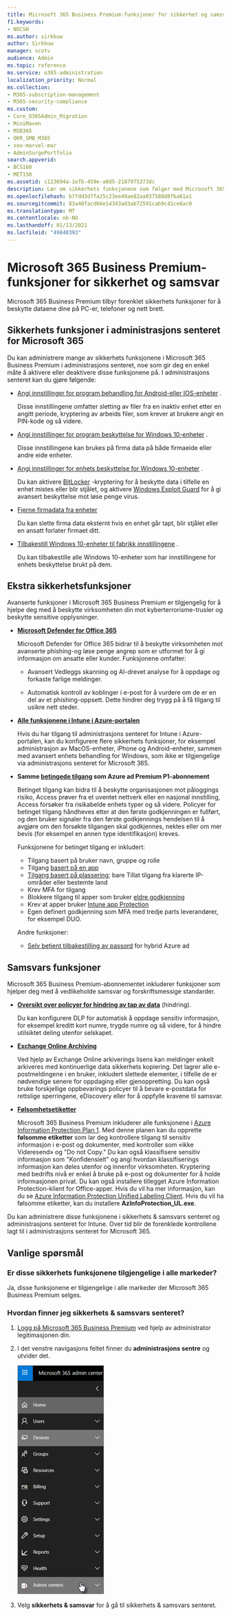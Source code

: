 ```yaml
---
title: Microsoft 365 Business Premium-funksjoner for sikkerhet og samsvar
f1.keywords:
- NOCSH
ms.author: sirkkuw
author: Sirkkuw
manager: scotv
audience: Admin
ms.topic: reference
ms.service: o365-administration
localization_priority: Normal
ms.collection:
- M365-subscription-management
- M365-security-compliance
ms.custom:
- Core_O365Admin_Migration
- MiniMaven
- MSB365
- OKR_SMB_M365
- seo-marvel-mar
- AdminSurgePortfolio
search.appverid:
- BCS160
- MET150
ms.assetid: c123694a-1efb-459e-a8d5-2187975373dc
description: Lær om sikkerhets funksjonene som følger med Microsoft 365 Business Premium, for å beskytte dataene på PC-er, telefoner og nett brett.
ms.openlocfilehash: b7fdd3d7fa25c23ee49ae82aa037588d8fba61a1
ms.sourcegitcommit: 83a40facd66e14343ad3ab72591cab9c41ce6ac0
ms.translationtype: MT
ms.contentlocale: nb-NO
ms.lasthandoff: 01/13/2021
ms.locfileid: "49840393"
---
```

# <a name="microsoft-365-business-premium-security-and-compliance-features"></a>Microsoft 365 Business Premium-funksjoner for sikkerhet og samsvar

Microsoft 365 Business Premium tilbyr forenklet sikkerhets funksjoner for å beskytte dataene dine på PC-er, telefoner og nett brett.
    
## <a name="microsoft-365-admin-center-security-features"></a>Sikkerhets funksjoner i administrasjons senteret for Microsoft 365

Du kan administrere mange av sikkerhets funksjonene i Microsoft 365 Business Premium i administrasjons senteret, noe som gir deg en enkel måte å aktivere eller deaktivere disse funksjonene på. I administrasjons senteret kan du gjøre følgende:
  
- [Angi innstillinger for program behandling for Android-eller IOS-enheter](app-protection-settings-for-android-and-ios.md) . 
    
    Disse innstillingene omfatter sletting av filer fra en inaktiv enhet etter en angitt periode, kryptering av arbeids filer, som krever at brukere angir en PIN-kode og så videre.
    
- [Angi innstillinger for program beskyttelse for Windows 10-enheter](protection-settings-for-windows-10-devices.md) . 
    
    Disse innstillingene kan brukes på firma data på både firmaeide eller andre eide enheter.
    
- [Angi innstillinger for enhets beskyttelse for Windows 10-enheter](protection-settings-for-windows-10-pcs.md) . 
    
    Du kan aktivere [BitLocker](https://go.microsoft.com/fwlink/p/?linkid=871405) -kryptering for å beskytte data i tilfelle en enhet mistes eller blir stjålet, og aktivere [Windows Exploit Guard](https://docs.microsoft.com/windows/security/threat-protection/microsoft-defender-atp/enable-exploit-protection) for å gi avansert beskyttelse mot løse penge virus. 
    
- [Fjerne firmadata fra enheter](remove-company-data.md)
    
    Du kan slette firma data eksternt hvis en enhet går tapt, blir stjålet eller en ansatt forlater firmaet ditt.
    
- [Tilbakestill Windows 10-enheter til fabrikk innstillingene](reset-devices-to-factory-settings.md) . 
    
    Du kan tilbakestille alle Windows 10-enheter som har innstillingene for enhets beskyttelse brukt på dem.
    
## <a name="additional-security-features"></a>Ekstra sikkerhetsfunksjoner 

Avanserte funksjoner i Microsoft 365 Business Premium er tilgjengelig for å hjelpe deg med å beskytte virksomheten din mot kyberterrorisme-trusler og beskytte sensitive opplysninger.
  
- **[Microsoft Defender for Office 365](https://docs.microsoft.com/microsoft-365/security/office-365-security/office-365-atp)**
    
    Microsoft Defender for Office 365 bidrar til å beskytte virksomheten mot avanserte phishing-og løse penge angrep som er utformet for å gi informasjon om ansatte eller kunder. Funksjonene omfatter:
    
  - Avansert Vedleggs skanning og AI-drevet analyse for å oppdage og forkaste farlige meldinger.
    
  - Automatisk kontroll av koblinger i e-post for å vurdere om de er en del av et phishing-oppsett. Dette hindrer deg trygg på å få tilgang til usikre nett steder.

- **[Alle funksjonene i Intune i Azure-portalen](https://go.microsoft.com/fwlink/p/?linkid=871403)**
    
    Hvis du har tilgang til administrasjons senteret for Intune i Azure-portalen, kan du konfigurere flere sikkerhets funksjoner, for eksempel administrasjon av MacOS-enheter, iPhone og Android-enheter, sammen med avansert enhets behandling for Windows, som ikke er tilgjengelige via administrasjons senteret for Microsoft 365.
- **Samme [betingede tilgang](https://docs.microsoft.com/azure/active-directory/conditional-access/overview) som Azure ad Premium P1-abonnement**


    Betinget tilgang kan bidra til å beskytte organisasjonen mot påloggings risiko, Access prøver fra et uventet nettverk eller en nasjonal innstilling, Access forsøker fra risikabelde enhets typer og så videre. Policyer for betinget tilgang håndheves etter at den første godkjenningen er fullført, og den bruker signaler fra den første godkjennings hendelsen til å avgjøre om den forsøkte tilgangen skal godkjennes, nektes eller om mer bevis (for eksempel en annen type identifikasjon) kreves.

    Funksjonene for betinget tilgang er inkludert:

    - Tilgang basert på bruker navn, gruppe og rolle
    - Tilgang [basert på en app](https://docs.microsoft.com/azure/active-directory/conditional-access/app-based-conditional-access) 
    - [Tilgang basert på plassering](https://docs.microsoft.com/azure/active-directory/authentication/howto-registration-mfa-sspr-combined#conditional-access-policies-for-combined-registration);  bare Tillat tilgang fra klarerte IP-områder eller bestemte land 
    - Krev MFA for tilgang
    - Blokkere tilgang til apper som bruker [eldre godkjenning](https://docs.microsoft.com/azure/active-directory/conditional-access/block-legacy-authentication)
    - Krev at apper bruker [Intune app Protection](https://docs.microsoft.com/azure/active-directory/conditional-access/app-protection-based-conditional-access)
    - Egen definert godkjenning som MFA med tredje parts leverandører, for eksempel DUO.
   
    Andre funksjoner:
    - [Selv betjent tilbakestilling av passord](https://docs.microsoft.com/azure/active-directory/authentication/concept-sspr-customization) for hybrid Azure ad
    
## <a name="compliance-features"></a>Samsvars funksjoner

Microsoft 365 Business Premium-abonnementet inkluderer funksjoner som hjelper deg med å vedlikeholde samsvar og forskriftsmessige standarder.

- **[Oversikt over policyer for hindring av tap av data](https://docs.microsoft.com/microsoft-365/compliance/data-loss-prevention-policies)** (hindring). 
    
    Du kan konfigurere DLP for automatisk å oppdage sensitiv informasjon, for eksempel kreditt kort numre, trygde numre og så videre, for å hindre utilsiktet deling utenfor selskapet.
    
- **[Exchange Online Archiving](https://products.office.com/exchange/microsoft-exchange-online-archiving-email)**
    
    Ved hjelp av Exchange Online arkiverings lisens kan meldinger enkelt arkiveres med kontinuerlige data sikkerhets kopiering. Det lagrer alle e-postmeldingene i en bruker, inkludert slettede elementer, i tilfelle de er nødvendige senere for oppdaging eller gjenoppretting. Du kan også bruke forskjellige oppbevarings policyer til å bevare e-postdata for rettslige sperringene, eDiscovery eller for å oppfylle kravene til samsvar.
    
- **[Følsomhetsetiketter](https://docs.microsoft.com/microsoft-365/compliance/sensitivity-labels)**

   Microsoft 365 Business Premium inkluderer alle funksjonene i [Azure Information Protection Plan 1](https://go.microsoft.com/fwlink/p/?linkid=871407). Med denne planen kan du opprette **følsomme etiketter** som lar deg kontrollere tilgang til sensitiv informasjon i e-post og dokumenter, med kontroller som «ikke Videresend» og "Do not Copy." Du kan også klassifisere sensitiv informasjon som "Konfidensielt" og angi hvordan klassifiserings informasjon kan deles utenfor og innenfor virksomheten. Kryptering med bedrifts nivå er enkel å bruke på e-post og dokumenter for å holde informasjonen privat. Du kan også installere tillegget Azure Information Protection-klient for Office-apper. Hvis du vil ha mer informasjon, kan du se [Azure Information Protection Unified Labeling Client](https://docs.microsoft.com/azure/information-protection/rms-client/unifiedlabelingclient-version-release-history). Hvis du vil ha følsomme etiketter, kan du installere **AzInfoProtection_UL.exe**.

Du kan administrere disse funksjonene i sikkerhets &amp; samsvars senteret og administrasjons senteret for Intune. Over tid blir de forenklede kontrollene lagt til i administrasjons senteret for Microsoft 365.
  
    
## <a name="faq"></a>Vanlige spørsmål

 ### <a name="are-these-security-features-available-in-all-markets"></a>Er disse sikkerhets funksjonene tilgjengelige i alle markeder?
  
Ja, disse funksjonene er tilgjengelige i alle markeder der Microsoft 365 Business Premium selges.
  
### <a name="how-do-i-find-the-security-amp-compliance-center"></a>Hvordan finner jeg sikkerhets &amp; samsvars senteret?
  
1. [Logg på Microsoft 365 Business Premium](https://portal.microsoft.com/) ved hjelp av administrator legitimasjonen din. 
    
2. I det venstre navigasjons feltet finner du **administrasjons sentre** og utvider det. 
    
    ![Velg administrasjons sentre i det venstre navigasjons senteret i Microsoft 365.](../media/fa4484f8-c637-45fd-a7bd-bdb3abfd6c03.png)
  
3. Velg **sikkerhets &amp; samsvar** for å gå til sikkerhets &amp; samsvars senteret.

